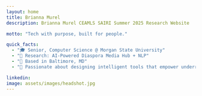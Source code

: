 ```yaml
---
layout: home
title: Brianna Murel
description: Brianna Murel CEAMLS SAIRI Summer 2025 Research Website

motto: "Tech with purpose, built for people."

quick_facts:
  - "🎓 Senior, Computer Science @ Morgan State University"
  - "🔬 Research: AI-Powered Diaspora Media Hub + NLP"
  - "📍 Based in Baltimore, MD"
  - "🚀 Passionate about designing intelligent tools that empower underrepresented voices and drive meaningful change."

linkedin: 
image: assets/images/headshot.jpg
---
```

